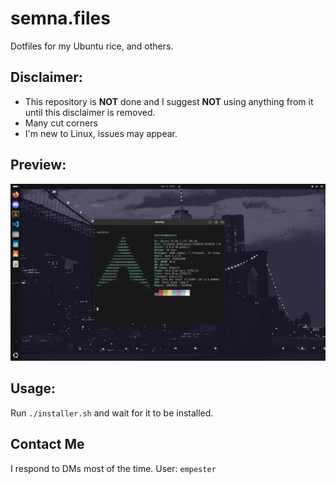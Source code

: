# semna.files
Dotfiles for my Ubuntu rice, and others.

## Disclaimer:

 - This repository is **NOT** done and I suggest **NOT** using anything from it until this disclaimer is removed.
 - Many cut corners
 - I'm new to Linux, issues may appear.

## Preview:
<img src="/preview.png" alt="Hi!"/>
   
## Usage:

Run `./installer.sh` and wait for it to be installed.

## Contact Me

I respond to DMs most of the time. User: `empester`
